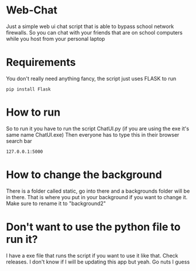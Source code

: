 # Web-Chat
Just a simple web ui chat script that is able to bypass school network firewalls. So you can chat with your friends that are on school computers while you host from your personal laptop


# Requirements
You don't really need anything fancy, the script just uses FLASK to run

```plaintext
pip install Flask
```

# How to run
So to run it you have to run the script ChatUI.py (if you are using the exe it's same name ChatUI.exe)
Then everyone has to type this in their browser search bar
```plaintext
127.0.0.1:5000
```



# How to change the background
There is a folder called static, go into there and a backgrounds folder will be in there. That is where you put in your background if you want to change it. Make sure to rename it to "background2"

# Don't want to use the python file to run it?
I have a exe file that runs the script if you want to use it like that. Check releases. I don't know if I will be updating this app but yeah. Go nuts I guess

